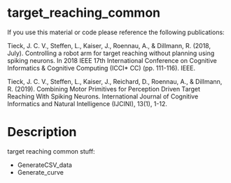 # target_reaching_common

If you use this material or code please reference the following publications:

Tieck, J. C. V., Steffen, L., Kaiser, J., Roennau, A., & Dillmann, R. (2018, July). Controlling a robot arm for target reaching without planning using spiking neurons. In 2018 IEEE 17th International Conference on Cognitive Informatics & Cognitive Computing (ICCI* CC) (pp. 111-116). IEEE.

Tieck, J. C. V., Steffen, L., Kaiser, J., Reichard, D., Roennau, A., & Dillmann, R. (2019). Combining Motor Primitives for Perception Driven Target Reaching With Spiking Neurons. International Journal of Cognitive Informatics and Natural Intelligence (IJCINI), 13(1), 1-12.


# Description 

target reaching common stuff:
- GenerateCSV_data
- Generate_curve

